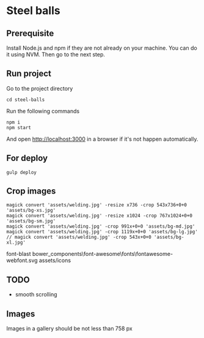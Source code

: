 # Steel balls
## Prerequisite

Install Node.js and npm if they are not already on your machine. You can do it using NVM.
Then go to the next step.

## Run project
Go to the project directory

    cd steel-balls

Run the following commands

    npm i
    npm start

And open [http://localhost:3000](localhost:3000) in a browser if it's not happen automatically.

## For deploy

    gulp deploy

## Crop images

    magick convert 'assets/welding.jpg' -resize x736 -crop 543x736+0+0 'assets/bg-xs.jpg'
    magick convert 'assets/welding.jpg' -resize x1024 -crop 767x1024+0+0 'assets/bg-sm.jpg'
    magick convert 'assets/welding.jpg' -crop 991x+0+0 'assets/bg-md.jpg'
    magick convert 'assets/welding.jpg' -crop 1119x+0+0 'assets/bg-lg.jpg'
    // magick convert 'assets/welding.jpg' -crop 543x+0+0 'assets/bg-xl.jpg'

font-blast bower_components\font-awesome\fonts\fontawesome-webfont.svg assets/icons

## TODO
- smooth scrolling

## Images
Images in a gallery should be not less than 758 px
